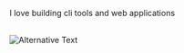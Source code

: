 I love building cli tools and web applications

<br>
<img src="https://github.com/codingashishdev/codingashishdev/blob/master/images/codeStats.svg" alt="Alternative Text"/>
